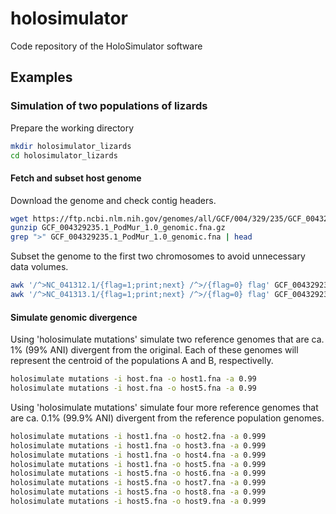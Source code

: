 # holosimulator
Code repository of the HoloSimulator software


## Examples

### Simulation of two populations of lizards

Prepare the working directory
```sh
mkdir holosimulator_lizards
cd holosimulator_lizards
```

#### Fetch and subset host genome

Download the genome and check contig headers.
```sh
wget https://ftp.ncbi.nlm.nih.gov/genomes/all/GCF/004/329/235/GCF_004329235.1_PodMur_1.0/GCF_004329235.1_PodMur_1.0_genomic.fna.gz
gunzip GCF_004329235.1_PodMur_1.0_genomic.fna.gz
grep ">" GCF_004329235.1_PodMur_1.0_genomic.fna | head
```

Subset the genome to the first two chromosomes to avoid unnecessary data volumes. 
```sh
awk '/^>NC_041312.1/{flag=1;print;next} /^>/{flag=0} flag' GCF_004329235.1_PodMur_1.0_genomic.fna > host.fna
awk '/^>NC_041313.1/{flag=1;print;next} /^>/{flag=0} flag' GCF_004329235.1_PodMur_1.0_genomic.fna >> host.fna
```

#### Simulate genomic divergence

Using 'holosimulate mutations' simulate two reference genomes that are ca. 1% (99% ANI) divergent from the original. 
Each of these genomes will represent the centroid of the populations A and B, respectivelly.
```sh
holosimulate mutations -i host.fna -o host1.fna -a 0.99
holosimulate mutations -i host.fna -o host5.fna -a 0.99
```

Using 'holosimulate mutations' simulate four more reference genomes that are ca. 0.1% (99.9% ANI) divergent from the reference population genomes. 
```sh
holosimulate mutations -i host1.fna -o host2.fna -a 0.999
holosimulate mutations -i host1.fna -o host3.fna -a 0.999
holosimulate mutations -i host1.fna -o host4.fna -a 0.999
holosimulate mutations -i host1.fna -o host5.fna -a 0.999
holosimulate mutations -i host5.fna -o host6.fna -a 0.999
holosimulate mutations -i host5.fna -o host7.fna -a 0.999
holosimulate mutations -i host5.fna -o host8.fna -a 0.999
holosimulate mutations -i host5.fna -o host9.fna -a 0.999
```

